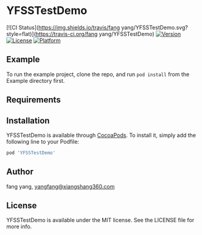 # YFSSTestDemo

[![CI Status](https://img.shields.io/travis/fang yang/YFSSTestDemo.svg?style=flat)](https://travis-ci.org/fang yang/YFSSTestDemo)
[![Version](https://img.shields.io/cocoapods/v/YFSSTestDemo.svg?style=flat)](https://cocoapods.org/pods/YFSSTestDemo)
[![License](https://img.shields.io/cocoapods/l/YFSSTestDemo.svg?style=flat)](https://cocoapods.org/pods/YFSSTestDemo)
[![Platform](https://img.shields.io/cocoapods/p/YFSSTestDemo.svg?style=flat)](https://cocoapods.org/pods/YFSSTestDemo)

## Example

To run the example project, clone the repo, and run `pod install` from the Example directory first.

## Requirements

## Installation

YFSSTestDemo is available through [CocoaPods](https://cocoapods.org). To install
it, simply add the following line to your Podfile:

```ruby
pod 'YFSSTestDemo'
```

## Author

fang yang, yangfang@xiangshang360.com

## License

YFSSTestDemo is available under the MIT license. See the LICENSE file for more info.

